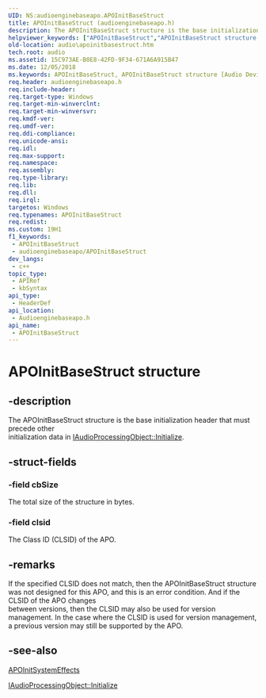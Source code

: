 ```yaml
---
UID: NS:audioenginebaseapo.APOInitBaseStruct
title: APOInitBaseStruct (audioenginebaseapo.h)
description: The APOInitBaseStruct structure is the base initialization header that must precede other initialization data in IAudioProcessingObject::Initialize.
helpviewer_keywords: ["APOInitBaseStruct","APOInitBaseStruct structure [Audio Devices]","PAPOInitBaseStruct","PAPOInitBaseStruct structure pointer [Audio Devices]","audio.apoinitbasestruct","audioenginebaseapo/APOInitBaseStruct","audioenginebaseapo/PAPOInitBaseStruct"]
old-location: audio\apoinitbasestruct.htm
tech.root: audio
ms.assetid: 15C973AE-B0E8-42FD-9F34-671A6A915B47
ms.date: 12/05/2018
ms.keywords: APOInitBaseStruct, APOInitBaseStruct structure [Audio Devices], PAPOInitBaseStruct, PAPOInitBaseStruct structure pointer [Audio Devices], audio.apoinitbasestruct, audioenginebaseapo/APOInitBaseStruct, audioenginebaseapo/PAPOInitBaseStruct
req.header: audioenginebaseapo.h
req.include-header: 
req.target-type: Windows
req.target-min-winverclnt: 
req.target-min-winversvr: 
req.kmdf-ver: 
req.umdf-ver: 
req.ddi-compliance: 
req.unicode-ansi: 
req.idl: 
req.max-support: 
req.namespace: 
req.assembly: 
req.type-library: 
req.lib: 
req.dll: 
req.irql: 
targetos: Windows
req.typenames: APOInitBaseStruct
req.redist: 
ms.custom: 19H1
f1_keywords:
 - APOInitBaseStruct
 - audioenginebaseapo/APOInitBaseStruct
dev_langs:
 - c++
topic_type:
 - APIRef
 - kbSyntax
api_type:
 - HeaderDef
api_location:
 - Audioenginebaseapo.h
api_name:
 - APOInitBaseStruct
---
```


# APOInitBaseStruct structure


## -description

The APOInitBaseStruct structure is the base initialization header that must precede other  
initialization data in <a href="/windows/desktop/api/audioenginebaseapo/nf-audioenginebaseapo-iaudioprocessingobject-initialize">IAudioProcessingObject::Initialize</a>.

## -struct-fields

### -field cbSize

The total size of the structure in bytes.

### -field clsid

The Class ID (CLSID) of the APO.

## -remarks

If the specified CLSID does not match, then the APOInitBaseStruct structure was not designed for this APO, and this is an error condition.  And if the CLSID of the APO changes  
    between versions, then the CLSID may also be used for version management.  In the case where the CLSID is used for version management, a previous version may still be supported by the APO.

## -see-also

<a href="/windows/desktop/api/audioenginebaseapo/ns-audioenginebaseapo-apoinitsystemeffects">APOInitSystemEffects</a>



<a href="/windows/desktop/api/audioenginebaseapo/nf-audioenginebaseapo-iaudioprocessingobject-initialize">IAudioProcessingObject::Initialize</a>